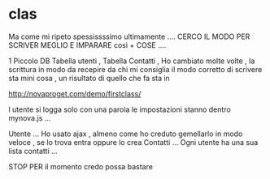 clas
====

Ma come mi ripeto spessissssimo ultimamente ....
CERCO IL MODO PER SCRIVER MEGLIO E IMPARARE così + COSE ....

 

1 Piccolo DB 
Tabella utenti ,
Tabella Contatti ,
Ho cambiato molte volte , la scrittura in modo da recepire da chi mi consiglia il modo corretto 
di scrivere sta mini cosa , un risultato di quello che fa sta in 


http://novaproget.com/demo/firstclass/

l utente  si logga solo con una parola  le impostazioni stanno dentro mynova.js ...

Utente ...
Ho usato  ajax , almeno come ho creduto gemellarlo in modo veloce , se lo trova  entra oppure  lo crea 
Contatti ...
Ogni utente ha una sua lista contatti ...

STOP 
PER il momento credo possa bastare 


